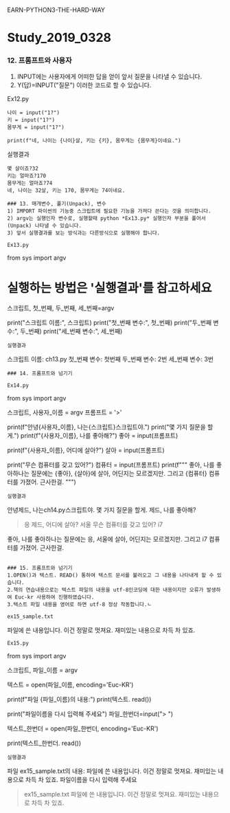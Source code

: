 EARN-PYTHON3-THE-HARD-WAY

# Study_2019_0328

### 12. 프롬프트와 사용자
1) INPUT에는 사용자에게 어떠한 답을 얻이 앞서 질문을 나타낼 수 있습니다.
2) Y(답)=INPUT("질문") 이러한 코드로 할 수 있습니다.

Ex12.py
```
나이 = input("1?")
키 = input("1?")
몸무게 = input("1?")

print(f"네, 나이는 {나이}살, 키는 {키}, 몸무게는 {몸무게}이네요.")

```
실행결과
```
몇 살이죠?32
키는 얼마죠?170
몸무게는 얼마죠?74
네, 나이는 32살, 키는 170, 몸무게는 74이네요.

### 13. 매개변수, 풀기(Unpack), 변수
1) IMPORT 파이썬의 기능중 스크립트에 필요한 기능을 가져다 쓴다는 것을 의미합니다. 
2) argv는 실행인자 변수로, 실행할때 python *Ex13.py* 실행인자 부분을 풀어서(Unpack) 나타낼 수 있습니다.
3) 앞서 실행결과를 보는 방식과는 다른방식으로 실행해야 합니다.

Ex13.py
```
from sys import argv
# 실행하는 방법은 '실행결과'를 참고하세요
스크립트, 첫_번째, 두_번째, 세_번째=argv

print("스크립트 이름:", 스크립트)
print("첫_번째 변수:", 첫_번째)
print("두_번째 변수:", 두_번째)
print("세_번째 변수:", 세_번째)
```
실행결과
```
스크립트 이름: ch13.py
첫_번째 변수: 첫번째
두_번째 변수: 2번
세_번째 변수: 3번
```
### 14. 프롬프트와 넘기기

Ex14.py
```
from sys import argv

스크립트, 사용자_이름 = argv
프롬프트 = '>'

print(f"안녕{사용자_이름}, 나는{스크립트}스크립트야.")
print("몇 가지 질문을 할게.")
print(f"{사용자_이름}, 나를 좋아해?")
좋아 = input(프롬프트)

print(f"{사용자_이름}, 어디에 살아?")
살아 = input(프롬프트)

print("무슨 컴퓨터를 갖고 있어?")
컴퓨터 = input(프롬프트)
print(f"""
좋아, 나를 좋아하나는 질문에는 {좋아},
{살아}에 살아, 어딘지는 모르겠지만.
그리고 {컴퓨터} 컴퓨터를 가졌어. 근사한걸.
""")
```
실행결과
```
안녕제드, 나는ch14.py스크립트야.
몇 가지 질문을 할게.
제드, 나를 좋아해?
>응
제드, 어디에 살아?
>서울
무슨 컴퓨터를 갖고 있어?
>i7

좋아, 나를 좋아하나는 질문에는 응,
서울에 살아, 어딘지는 모르겠지만.
그리고 i7 컴퓨터를 가졌어. 근사한걸.
```

### 15. 프롬프트와 넘기기
1.OPEN()과 텍스트. READ() 통하여 텍스트 문서를 불러오고 그 내용을 나타내게 할 수 있습니다.
2.책의 연습내용으로는 텍스트 파일의 내용을 utf-8인코딩에 대한 내용이지만 오류가 발생하여 Euc-kr 사용하여 진행하였습니다.
3.텍스트 파일 내용을 영어로 하면 utf-8 정상 작동합니다.ㄴ

ex15_sample.txt
```
파일에 쓴 내용입니다.
이건 정말로 멋져요.
재미있는 내용으로 차득 차 있죠.
```
Ex15.py
```
from sys import argv

스크립트, 파일_이름 = argv

텍스트 = open(파일_이름, encoding='Euc-KR')

print(f"파일 {파일_이름}의 내용:")
print(텍스트. read())

print("파일이름을 다시 입력해 주세요")
파일_한번더=input("> ")

텍스트_한번더 = open(파일_한번더, encoding='Euc-KR')

print(텍스트_한번더. read())
```
실행결과
```
파일 ex15_sample.txt의 내용:
파일에 쓴 내용입니다.
이건 정말로 멋져요.
재미있는 내용으로 차득 차 있죠.
파일이름을 다시 입력해 주세요
> ex15_sample.txt
파일에 쓴 내용입니다.
이건 정말로 멋져요.
재미있는 내용으로 차득 차 있죠.
```
